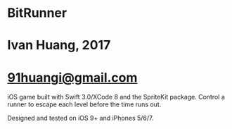 # BitRunner
# Ivan Huang, 2017
# 91huangi@gmail.com

iOS game built with Swift 3.0/XCode 8 and the SpriteKit package. Control a runner to escape each level before the time runs out.

Designed and tested on iOS 9+ and iPhones 5/6/7.

